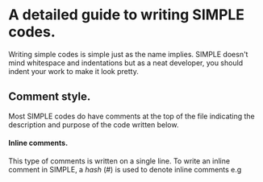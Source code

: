 # A detailed guide to writing SIMPLE codes.
Writing simple codes is simple just as the name implies. SIMPLE doesn't mind whitespace and indentations but as a neat developer, you should indent your work to make it look pretty.
## Comment style.
Most SIMPLE codes do have comments at the top of the file indicating the description and purpose of the code written below.
#### Inline comments.
This type of comments is written on a single line.
To write an inline comment in SIMPLE, a *hash* (#) is used to denote inline comments e.g
```

